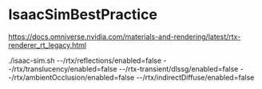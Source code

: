 # IsaacSimBestPractice

https://docs.omniverse.nvidia.com/materials-and-rendering/latest/rtx-renderer_rt_legacy.html

./isaac-sim.sh --/rtx/reflections/enabled=false --/rtx/translucency/enabled=false --/rtx-transient/dlssg/enabled=false --/rtx/ambientOcclusion/enabled=false --/rtx/indirectDiffuse/enabled=false 

